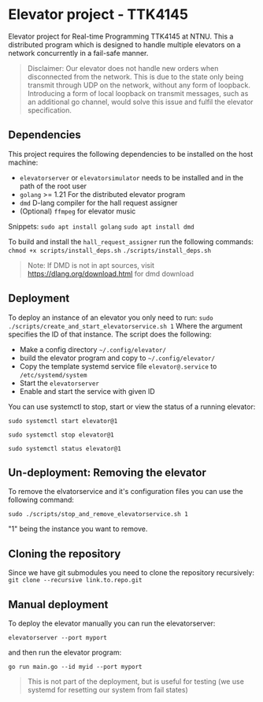 # Elevator project - TTK4145

Elevator project for Real-time Programming TTK4145 at NTNU. This a distributed program which is designed to handle multiple elevators on a network concurrently in a fail-safe manner. 

> Disclaimer: Our elevator does not handle new orders when disconnected from the network. This is due to the state only being transmit through UDP on the network, without any form of loopback. Introducing a form of local loopback on transmit messages, such as an additional go channel, would solve this issue and fulfil the elevator specification.
## Dependencies

This project requires the following dependencies to be installed on the host machine:
- `elevatorserver` or `elevatorsimulator` needs to be installed and in the path of the root user
- `golang` >= 1.21 For the distributed elevator program
- `dmd` D-lang compiler for the hall request assigner
- (Optional) `ffmpeg` for elevator music

Snippets:
`sudo apt install golang`
`sudo apt install dmd`

To build and install the `hall_request_assigner` run the following commands:
`chmod +x scripts/install_deps.sh`
`./scripts/install_deps.sh`


> Note: If DMD is not in apt sources, visit https://dlang.org/download.html for dmd download

## Deployment

To deploy an instance of an elevator you only need to run:
`sudo ./scripts/create_and_start_elevatorservice.sh 1`
Where the argument specifies the ID of that instance. The script does the following:
- Make a config directory `~/.config/elevator/`
- build the elevator program and copy to `~/.config/elevator/`
- Copy the template systemd service file `elevator@.service` to `/etc/systemd/system`
- Start the `elevatorserver`
- Enable and start the service with given ID 

You can use systemctl to stop, start or view the status of a running elevator:

`sudo systemctl start elevator@1`

`sudo systemctl stop elevator@1`

`sudo systemctl status elevator@1`

## Un-deployment: Removing the elevator
To remove the elvatorservice and it's configuration files you can use the following command:

`sudo ./scripts/stop_and_remove_elevatorservice.sh 1`

"1" being the instance you want to remove. 

## Cloning the repository
Since we have git submodules you need to clone the repository recursively:
`git clone --recursive link.to.repo.git `

## Manual deployment

To deploy the elevator manually you can run the elevatorserver:

`elevatorserver --port myport`

and then run the elevator program:

`go run main.go --id myid --port myport`

> This is not part of the deployment, but is useful for testing (we use systemd for resetting our system from fail states)
